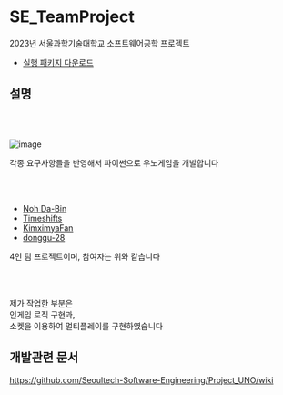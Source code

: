 # SE_TeamProject
2023년 서울과학기술대학교 소프트웨어공학 프로젝트


* [실행 패키지 다운로드](https://drive.google.com/file/d/1bisz1bxVmjSV4u9ugMcX3ztFV37aGqQT/view)


## 설명

<br><br>

![image](https://github.com/user-attachments/assets/192d45db-3fff-45cf-8941-bd4ed0b5a328)

각종 요구사항들을 반영해서 파이썬으로 우노게임을 개발합니다

<br><br>

* [Noh Da-Bin](https://github.com/nodb)
* [Timeshifts](https://github.com/Timeshifts)
* [KimximyaFan](https://github.com/KimximyaFan)
* [donggu-28](https://github.com/donggu-28)

4인 팀 프로젝트이며, 참여자는 위와 같습니다

<br><br>

제가 작업한 부분은 <br> 
인게임 로직 구현과, <br> 
소켓을 이용하여 멀티플레이를 구현하였습니다 

## 개발관련 문서

https://github.com/Seoultech-Software-Engineering/Project_UNO/wiki
